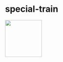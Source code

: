 # special-train
<img src="https://github.com/ThiagoBxK/twofactos-ui/blob/main/preview.gif" width="120" height="120" />
